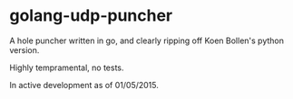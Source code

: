 # golang-udp-puncher

A  hole puncher written in go, and clearly ripping off Koen Bollen's python version.


Highly tempramental, no tests.

In active development as of 01/05/2015.

